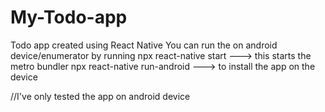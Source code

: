 # My-Todo-app
Todo app created using React Native 
You can run the on android device/enumerator by running 
npx react-native start  ---> this starts the metro bundler
npx react-native run-android  ---> to install the app on the device



//I've only tested the app on android device

